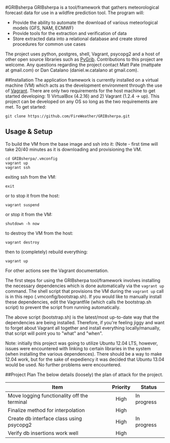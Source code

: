 #GRIBsherpa
GRIBsherpa is a tool/framework that gathers meteorological forecast data for use in a wildfire prediction tool. The program will:
* Provide the ability to automate the download of various meteorlogical models (GFS, NAM, ECMWF)
* Provide tools for the extraction and verification of data
* Store extracted data into a relational database and create stored procedures for common use cases

The project uses python, postgres, shell, Vagrant, psycopg2 and a host of other open source libraries such as [PyGrib](http://code.google.com/p/pygrib/).  Contributions to this project are welcome. Any questions regarding the project contact Matt Pate (mattpate at gmail.com) or Dan Catalano (daniel.w.catalano at gmail.com).

##Installation
The application framework is currently installed on a virtual machine (VM) which acts as the development environment through the use of [Vagrant](http://www.vagrantup.com). There are only two requirements for the host machine to get started developing: 1) VirtualBox (4.2.16) and 2) Vagrant (1.2.4 -> up). This project can be developed on any OS so long as the two requirements are met. To get started:

    git clone https://github.com/FireWeather/GRIBsherpa.git

## Usage & Setup

To build the VM from the base image and ssh into it: (Note - first time will take 20/40 minutes as it is downloading and provisioning the VM.

    cd GRIBsherpa/.vmconfig
    vagrant up
    vagrant ssh

exiting ssh from the VM:

    exit

or to stop it from the host:

    vagrant suspend
    
or stop it from the VM:

    shutdown -h now

to destroy the VM from the host:

    vagrant destroy

then to (completely) rebuild everything:

    vagrant up

For other actions see the Vagrant documentation.

The first steps for using the GRIBsherpa tool/framework involves installing the necessary dependencies which is done automatically via the `vagrant up` command. The shell script that provisions the VM during the `vagrant up` call is in this repo (.vmconfig/bootstrap.sh).  If you would like to manually install these dependencies, edit the Vagrantfile (which calls the bootstrap.sh script) to prevent the script from running automatically.

The above script (bootstrap.sh) is the latest/most up-to-date way that the dependencies are being installed.  Therefore, if you're feeling jiggy and want to forget about Vagrant all together and install everything locally/manually, that script will point you to "what" and "when".

Note: initially this project was going to utilize Ubuntu 12.04 LTS, however, issues were encountered with linking to certain libraries in the system (when installing the various dependences).  There should be a way to make 12.04 work, but for the sake of expediency it was decided that Ubuntu 13.04 would be used.  No further problems were encountered.

##Project Plan
The below details (loosely) the plan of attack for the project.  

|Item        |Priority       |Status      |
|------------|:-------------:|------------|
|Move logging functionality off the terminal | High | In progress
|Finalize method for interpolation | High | 
|Create db interface class using psycopg2 | High | In progress
|Verify db insertions work well | High | 



